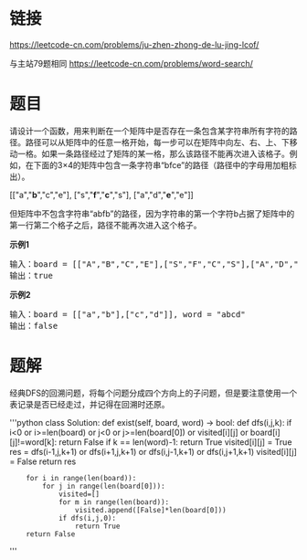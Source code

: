 # 链接
https://leetcode-cn.com/problems/ju-zhen-zhong-de-lu-jing-lcof/

与主站79题相同 https://leetcode-cn.com/problems/word-search/

# 题目
请设计一个函数，用来判断在一个矩阵中是否存在一条包含某字符串所有字符的路径。路径可以从矩阵中的任意一格开始，每一步可以在矩阵中向左、右、上、下移动一格。如果一条路径经过了矩阵的某一格，那么该路径不能再次进入该格子。例如，在下面的3×4的矩阵中包含一条字符串“bfce”的路径（路径中的字母用加粗标出）。

[["a","**b**","c","e"],
["s","**f**","**c**","s"],
["a","d","**e**","e"]]

但矩阵中不包含字符串“abfb”的路径，因为字符串的第一个字符b占据了矩阵中的第一行第二个格子之后，路径不能再次进入这个格子。

**示例1**
<pre>
输入：board = [["A","B","C","E"],["S","F","C","S"],["A","D","E","E"]], word = "ABCCED"
输出：true
</pre>

**示例2**
<pre>
输入：board = [["a","b"],["c","d"]], word = "abcd"
输出：false
</pre>

# 题解
经典DFS的回溯问题，将每个问题分成四个方向上的子问题，但是要注意使用一个表记录是否已经走过，并记得在回溯时还原。

'''python
class Solution:
    def exist(self, board, word) -> bool:
        def dfs(i,j,k):
            if i<0 or i>=len(board) or j<0 or j>=len(board[0]) or visited[i][j] or board[i][j]!=word[k]:
                return False
            if k == len(word)-1:
                return True
            visited[i][j] = True
            res = dfs(i-1,j,k+1) or dfs(i+1,j,k+1) or dfs(i,j-1,k+1) or dfs(i,j+1,k+1)
            visited[i][j] = False
            return res

        for i in range(len(board)):
            for j in range(len(board[0])):
                visited=[]
                for m in range(len(board)):
                    visited.append([False]*len(board[0]))
                if dfs(i,j,0):
                    return True
        return False
'''
